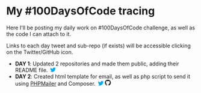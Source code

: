 # My #100DaysOfCode tracing

Here I'll be posting my daily work on #100DaysOfCode challenge, as well as the code I can attach to it.

Links to each day tweet and sub-repo (if exists) will be accessible clicking on the Twitter/GitHub icon.

* __DAY 1__: Updated 2 repositories and made them public, adding their README file. [![Tweet](assets/images/twicon.png)](https://twitter.com/DSGDSRMC/status/1088708209450328064)
* __DAY 2__: Created html template for email, as well as php script to send it using [PHPMailer](https://github.com/PHPMailer/PHPMailer) and Composer. [![Tweet](assets/images/twicon.png)](https://twitter.com/DSGDSRMC/status/1089201195443519488) [![Day 2 code](assets/images/ghicon.png)](https://github.com/DSGDSR/100DaysOfCode/tree/master/D2)